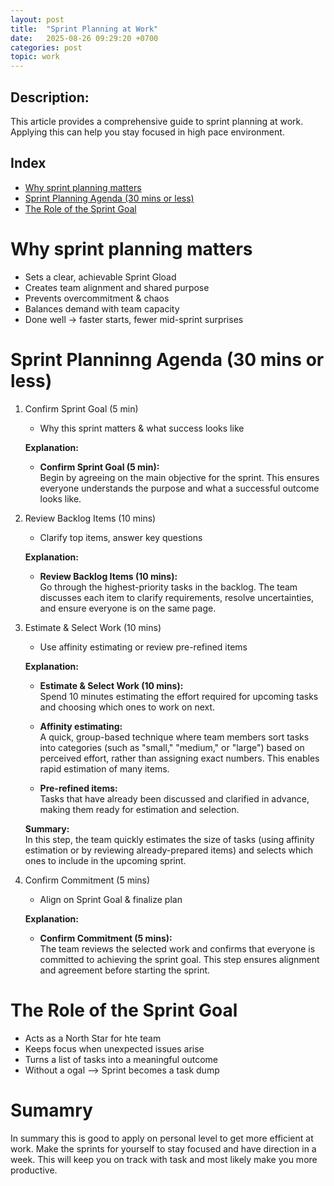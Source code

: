 ```yaml
---
layout: post
title:  "Sprint Planning at Work"
date:   2025-08-26 09:29:20 +0700
categories: post
topic: work
---
```


## **Description:**  
This article provides a comprehensive guide to sprint planning at work. Applying this can help you stay focused in high pace environment.

## **Index**

- [Why sprint planning matters](#why-sprint-planning-matters)
- [Sprint Planning Agenda (30 mins or less)](#sprint-planninng-agenda-30-mins-or-less)
- [The Role of the Sprint Goal](#the-role-of-the-sprint-goal)

# Why sprint planning matters

- Sets a clear, achievable Sprint Gload
- Creates team alignment and shared purpose
- Prevents overcommitment & chaos
- Balances demand with team capacity
- Done well -> faster starts, fewer mid-sprint surprises

# Sprint Planninng Agenda (30 mins or less)

1. Confirm Sprint Goal (5 min)
    - Why this sprint matters & what success looks like

    **Explanation:**

    - **Confirm Sprint Goal (5 min):**  
      Begin by agreeing on the main objective for the sprint. This ensures everyone understands the purpose and what a successful outcome looks like.

2. Review Backlog Items (10 mins)
    - Clarify top items, answer key questions

    **Explanation:**

    - **Review Backlog Items (10 mins):**  
      Go through the highest-priority tasks in the backlog. The team discusses each item to clarify requirements, resolve uncertainties, and ensure everyone is on the same page.

3. Estimate & Select Work (10 mins)
    - Use affinity estimating or review pre-refined items

    **Explanation:**

    - **Estimate & Select Work (10 mins):**  
      Spend 10 minutes estimating the effort required for upcoming tasks and choosing which ones to work on next.

    - **Affinity estimating:**  
      A quick, group-based technique where team members sort tasks into categories (such as "small," "medium," or "large") based on perceived effort, rather than assigning exact numbers. This enables rapid estimation of many items.

    - **Pre-refined items:**  
      Tasks that have already been discussed and clarified in advance, making them ready for estimation and selection.

    **Summary:**  
    In this step, the team quickly estimates the size of tasks (using affinity estimation or by reviewing already-prepared items) and selects which ones to include in the upcoming sprint.

4. Confirm Commitment (5 mins)
    - Align on Sprint Goal & finalize plan

    **Explanation:**

    - **Confirm Commitment (5 mins):**  
      The team reviews the selected work and confirms that everyone is committed to achieving the sprint goal. This step ensures alignment and agreement before starting the sprint.

# The Role of the Sprint Goal

- Acts as a North Star for hte team
- Keeps focus when unexpected issues arise
- Turns a list of tasks into a meaningful outcome
- Without a ogal --> Sprint becomes a task dump


# Sumamry

In summary this is good to apply on personal level to get more efficient at work. Make the sprints for yourself to stay focused and have direction in a week. This will keep you on track with task and most likely make you more productive.